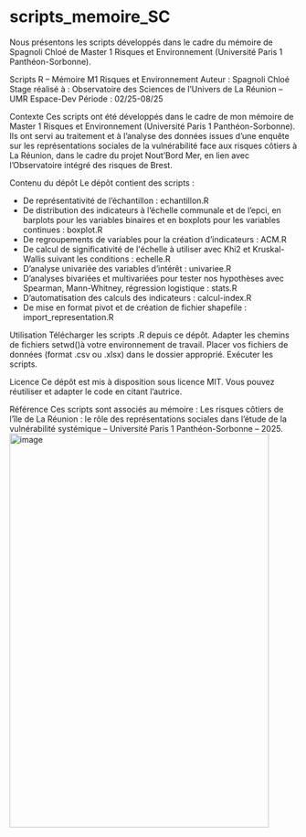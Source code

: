 # scripts_memoire_SC
Nous présentons les scripts développés dans le cadre du mémoire de Spagnoli Chloé de Master 1 Risques et Environnement (Université Paris 1 Panthéon-Sorbonne).

Scripts R – Mémoire M1 Risques et Environnement
Auteur : Spagnoli Chloé
Stage réalisé à : Observatoire des Sciences de l’Univers de La Réunion – UMR Espace-Dev
Période : 02/25-08/25

Contexte
Ces scripts ont été développés dans le cadre de mon mémoire de Master 1 Risques et Environnement (Université Paris 1 Panthéon-Sorbonne).
Ils ont servi au traitement et à l’analyse des données issues d’une enquête sur les représentations sociales de la vulnérabilité face aux risques côtiers à La Réunion, dans le cadre du projet Nout’Bord Mer, en lien avec l’Observatoire intégré des risques de Brest.

Contenu du dépôt
Le dépôt contient des scripts :
-	De représentativité de l’échantillon : echantillon.R
-	De distribution des indicateurs à l’échelle communale et de l’epci, en barplots pour les variables binaires et en boxplots pour les variables continues : boxplot.R
-	De regroupements de variables pour la création d’indicateurs : ACM.R
-	De calcul de significativité de l'échelle à utiliser avec Khi2 et Kruskal-Wallis suivant les conditions : echelle.R
-	D’analyse univariée des variables d’intérêt : univariee.R
-	D’analyses bivariées et multivariées pour tester nos hypothèses avec Spearman, Mann-Whitney, régression logistique : stats.R
-	D’automatisation des calculs des indicateurs : calcul-index.R
-	De mise en format pivot et de création de fichier shapefile : import_representation.R

Utilisation
Télécharger les scripts .R depuis ce dépôt.
Adapter les chemins de fichiers setwd()à votre environnement de travail.
Placer vos fichiers de données (format .csv ou .xlsx) dans le dossier approprié.
Exécuter les scripts.

Licence
Ce dépôt est mis à disposition sous licence MIT. Vous pouvez réutiliser et adapter le code en citant l’autrice.

Référence
Ces scripts sont associés au mémoire :
Les risques côtiers de l’île de La Réunion : le rôle des représentations sociales dans l’étude de la vulnérabilité systémique – Université Paris 1 Panthéon-Sorbonne – 2025.
<img width="454" height="689" alt="image" src="https://github.com/user-attachments/assets/842f68c4-6ff8-43b5-93f0-76aff12a2193" />
